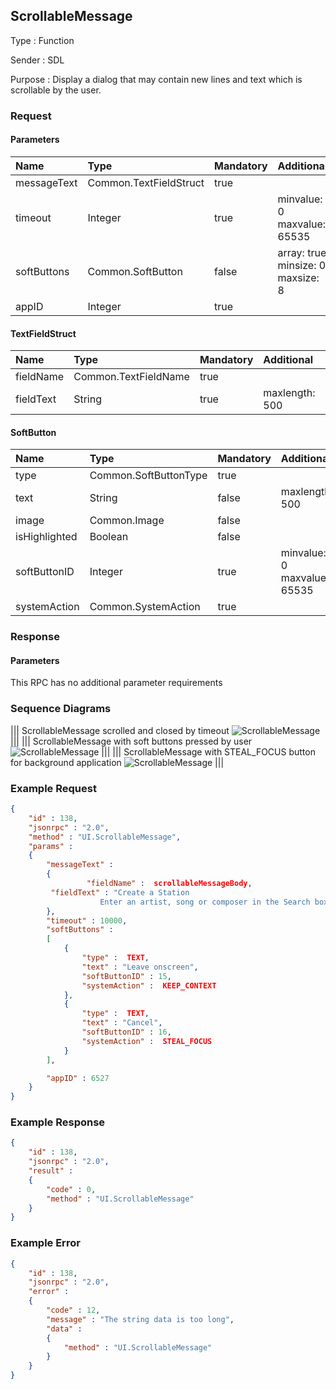 ## ScrollableMessage

Type
: Function

Sender
: SDL

Purpose
: Display a dialog that may contain new lines and text which is scrollable by the user.

### Request

#### Parameters

|Name|Type|Mandatory|Additional|Description|
|:---|:---|:--------|:---------|:----------|
|messageText|Common.TextFieldStruct|true|||
|timeout|Integer|true|minvalue: 0<br>maxvalue: 65535||
|softButtons|Common.SoftButton|false|array: true<br>minsize: 0<br>maxsize: 8||
|appID|Integer|true|||

#### TextFieldStruct

|Name|Type|Mandatory|Additional|Description|
|:---|:---|:--------|:---------|:----------|
|fieldName|Common.TextFieldName|true|||
|fieldText|String|true|maxlength: 500||

#### SoftButton

|Name|Type|Mandatory|Additional|Description|
|:---|:---|:--------|:---------|:----------|
|type|Common.SoftButtonType|true|||
|text|String|false|maxlength: 500||
|image|Common.Image|false|||
|isHighlighted|Boolean|false|||
|softButtonID|Integer|true|minvalue: 0<br>maxvalue: 65535||
|systemAction|Common.SystemAction|true|||

### Response

#### Parameters

This RPC has no additional parameter requirements

### Sequence Diagrams
|||
ScrollableMessage scrolled and closed by timeout
![ScrollableMessage](./assets/ScrollableMessageScrollTimeout.png)
|||
|||
ScrollableMessage with soft buttons pressed by user
![ScrollableMessage](./assets/ScrollableMessageSoftButtonPress.png)
|||
|||
ScrollableMessage with STEAL_FOCUS button for background application
![ScrollableMessage](./assets/ScrollableMessageStealFocus.png)
|||

### Example Request

```json
{
	"id" : 138,
	"jsonrpc" : "2.0",
	"method" : "UI.ScrollableMessage",
	"params" :
	{
		"messageText" :
		{
				 "fieldName" :  scrollableMessageBody,
		 "fieldText" : "Create a Station
					Enter an artist, song or composer in the Search box in the top left corner. We'll create a radio station featuring that music and more like it. You can also create a new station from the song or artist currently playing by hovering over the album artwork, clicking the white up-arrow and selecting New Station—you can choose From Song or From Artist."
		},
		"timeout" : 10000,
		"softButtons" :
		[
			{
				"type" :  TEXT,
				"text" : "Leave onscreen",
				"softButtonID" : 15,
				"systemAction" :  KEEP_CONTEXT
			},
			{
				"type" :  TEXT,
				"text" : "Cancel",
				"softButtonID" : 16,
				"systemAction" :  STEAL_FOCUS
			}
		],

		"appID" : 6527
	}
}
```
### Example Response

```json
{
	"id" : 138,
	"jsonrpc" : "2.0",
	"result" :
	{
		"code" : 0,
		"method" : "UI.ScrollableMessage"
	}
}
```

### Example Error

```json
{
	"id" : 138,
	"jsonrpc" : "2.0",
	"error" :
	{
		"code" : 12,
		"message" : "The string data is too long",
		"data" :
		{
			"method" : "UI.ScrollableMessage"
		}
	}
}
```
